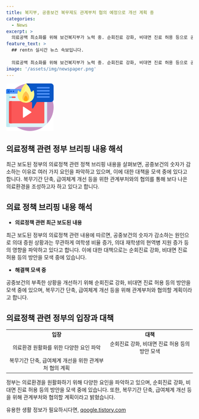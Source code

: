 ```yaml
---
title: 복지부, 공중보건 복무제도 관계부처 협의 예정으로 개선 계획 중
categories:
  - News
excerpt: >
  의료공백 최소화를 위해 보건복지부가 노력 중. 순회진료 강화, 비대면 진료 허용 등으로 공중보건 인력난 해소에 힘쓰고 있으며, 복무기간 단축, 급여체계 개선을 위한 관계부처 협의도 예정.
feature_text: >
  ## rentn 실시간 뉴스 속보입니다.

  의료공백 최소화를 위해 보건복지부가 노력 중. 순회진료 강화, 비대면 진료 허용 등으로 공중보건 인력난 해소에 힘쓰고 있으며, 복무기간 단축, 급여체계 개선을 위한 관계부처 협의도 예정.
image: '/assets/img/newspaper.png'
---
```


<p><img src="/assets/img/news.png" alt="rentncar 속보" /></p>

<h2 data-ke-size="size26">의료정책 관련 정부 브리핑 내용 해석</h2>

<p data-ke-size="size16">최근 보도된 정부의 의료정책 관련 정책 브리핑 내용을 살펴보면, 공중보건의 숫자가 감소하는 이유로 여러 가지 요인을 파악하고 있으며, 이에 대한 대책을 모색 중에 있다고 합니다. 복무기간 단축, 급여체계 개선 등을 위한 관계부처와의 협의를 통해 보다 나은 의료환경을 조성하고자 하고 있다고 합니다.</p>

<h2 data-ke-size="size26">의료 정책 브리핑 내용 해석</h2>

<ul>
  <li><b>의료정책 관련 최근 보도된 내용</b></li>
</ul>

<p data-ke-size="size16">최근 보도된 정부의 의료정책 관련 내용에 따르면, 공중보건의 숫자가 감소하는 원인으로 의대 증원 상황과는 무관하게 여학생 비율 증가, 의대 재학생의 현역병 지원 증가 등의 영향을 파악하고 있다고 합니다. 이에 대한 대책으로는 순회진료 강화, 비대면 진료 허용 등의 방안을 모색 중에 있습니다.</p>

<ul>
  <li><b>해결책 모색 중</b></li>
</ul>

<p data-ke-size="size16">공중보건의 부족한 상황을 개선하기 위해 순회진료 강화, 비대면 진료 허용 등의 방안을 모색 중에 있으며, 복무기간 단축, 급여체계 개선 등을 위해 관계부처와 협의할 계획이라고 합니다.</p>

<h2 data-ke-size="size26">의료정책 관련 정부의 입장과 대책</h2>

<table>
  <tr>
    <td style="text-align: center; height: 17px;"><b>입장</b></td>
    <td style="text-align: center; height: 17px;"><b>대책</b></td>
  </tr>
  <tr>
    <td style="text-align: center; height: 17px;">의료환경 원활화를 위한 다양한 요인 파악</td>
    <td style="text-align: center; height: 17px;">순회진료 강화, 비대면 진료 허용 등의 방안 모색</td>
  </tr>
  <tr>
    <td style="text-align: center; height: 17px;">복무기간 단축, 급여체계 개선을 위한 관계부처 협의 계획</td>
  </tr>
</table>

<p data-ke-size="size16">정부는 의료환경을 원활화하기 위해 다양한 요인을 파악하고 있으며, 순회진료 강화, 비대면 진료 허용 등의 방안을 모색 중에 있습니다. 또한, 복무기간 단축, 급여체계 개선 등을 위해 관계부처와 협의할 계획이라고 밝혔습니다.</p>
유용한 생활 정보가 필요하시다면, <a href="https://qoogle.tistory.com" rel="dofollow">qoogle.tistory.com</a>


